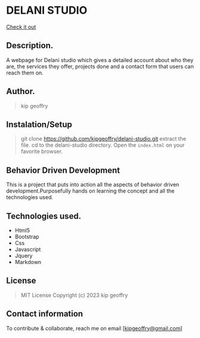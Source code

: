 
# DELANI STUDIO
[Check it out](https://kipgeoffry.github.io/delani-studio/.)
​
## Description.
A webpage for Delani studio which gives a detailed account about who they are, the services they offer, projects done and a contact form that users can reach them on.
​
## Author.
 > kip geoffry
​
 ## Instalation/Setup
 > git clone https://github.com/kipgeoffry/delani-studio.git
 > extract the file. 
 > cd to the delani-studio directory. 
 > Open the ``index.html`` on your favorite browser.

 ## Behavior Driven Development
 This is a project that puts into action all the aspects of behavior driven development.Purposefully hands on learning the concept and all the technologies used.
​
## Technologies used.
  * Html5
  * Bootstrap
  * Css
  * Javascript
  * Jquery
  * Markdown
​​
## License
> MIT License 
Copyright (c) 2023 kip geoffry
​
## Contact information
To contribute & collaborate, reach me on email [kipgeoffry@gmail.com]